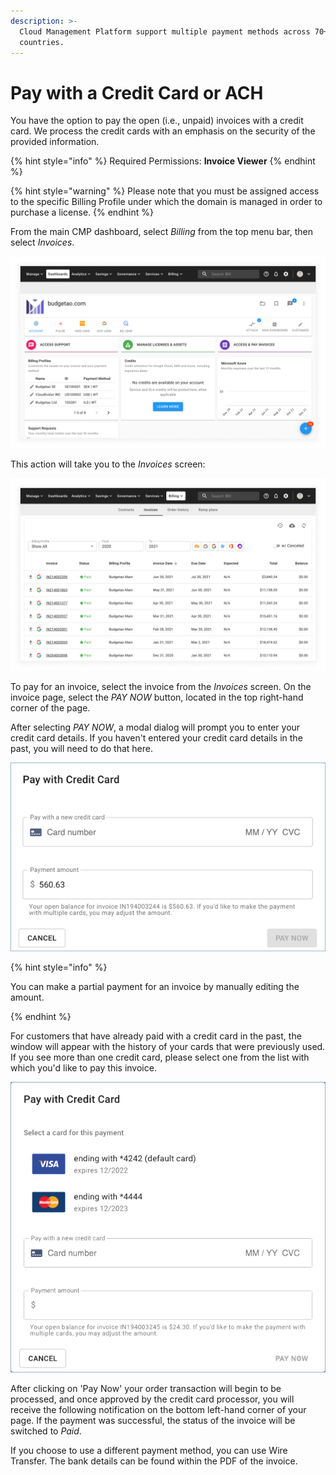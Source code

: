 ```yaml
---
description: >-
  Cloud Management Platform support multiple payment methods across 70+
  countries.
---
```


# Pay with a Credit Card or ACH

You have the option to pay the open \(i.e., unpaid\) invoices with a credit card. We process the credit cards with an emphasis on the security of the provided information.

{% hint style="info" %}
Required Permissions: **Invoice Viewer**
{% endhint %}

{% hint style="warning" %}
Please note that you must be assigned access to the specific Billing Profile under which the domain is managed in order to purchase a license.
{% endhint %}

From the main CMP dashboard, select _Billing_ from the top menu bar, then select _Invoices_.

![A screenshot of the CMP dashboard](../.gitbook/assets/dashboard.png)

This action will take you to the _Invoices_ screen:

![A screenshot of the _Incoices_ screen](../.gitbook/assets/invoices-screen.png)

To pay for an invoice, select the invoice from the _Invoices_ screen. On the invoice page, select the _PAY NOW_ button, located in the top right-hand corner of the page.

After selecting _PAY NOW_, a modal dialog will prompt you to enter your credit card details. If you haven't entered your credit card details in the past, you will need to do that here.

![A screenshot showing you the _Pay with Credit Card_ modal dialog](../.gitbook/assets/pay-with-cc.png)

{% hint style="info" %}

You can make a partial payment for an invoice by manually editing the amount.

{% endhint %}

For customers that have already paid with a credit card in the past, the window will appear with the history of your cards that were previously used. If you see more than one credit card, please select one from the list with which you'd like to pay this invoice.

![A screenshot of the _Pay with Credit Card_ modal dialog showing previous credit cards on file](../.gitbook/assets/2-cards.png)

After clicking on 'Pay Now' your order transaction will begin to be processed, and once approved by the credit card processor, you will receive the following notification on the bottom left-hand corner of your page. If the payment was successful, the status of the invoice will be switched to _Paid_.

If you choose to use a different payment method, you can use Wire Transfer. The bank details can be found within the PDF of the invoice.

